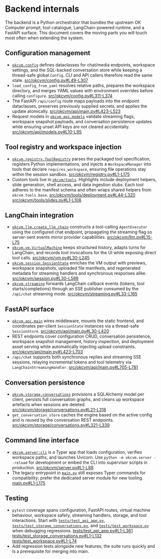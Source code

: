 # Backend internals

The backend is a Python orchestrator that bundles the upstream OK Computer prompt,
tool catalogue, LangChain-powered runtime, and a FastAPI surface. This document
covers the moving parts you will touch most often when extending the system.

## Configuration management
- [`okcvm.config`](../src/okcvm/config.py) defines dataclasses for chat/media
  endpoints, workspace settings, and the SQL-backed conversation store while
  keeping a thread-safe global `Config`. CLI and API callers therefore read the
  same state. [src/okcvm/config.py#L49-L307](../src/okcvm/config.py#L49-L307)
- `load_config_from_yaml` resolves relative paths, prepares the workspace
  directory, and merges YAML values with environment overrides before calling
  `configure`. [src/okcvm/config.py#L311-L374](../src/okcvm/config.py#L311-L374)
- The FastAPI `/api/config` route maps payloads into the endpoint dataclasses,
  preserves previously supplied secrets, and applies the update atomically.
  [src/okcvm/api/main.py#L423-L523](../src/okcvm/api/main.py#L423-L523)
- Request models in [`okcvm.api.models`](../src/okcvm/api/models.py) validate
  streaming flags, workspace snapshot payloads, and conversation persistence
  updates while ensuring unset API keys are not cleared accidentally.
  [src/okcvm/api/models.py#L10-L95](../src/okcvm/api/models.py#L10-L95)

## Tool registry and workspace injection
- [`okcvm.registry.ToolRegistry`](../src/okcvm/registry.py) parses the packaged
  tool specification, registers Python implementations, and injects a
  `WorkspaceManager` into tools that declare `requires_workspace`, ensuring file
  operations stay within the session sandbox. [src/okcvm/registry.py#L1-L175](../src/okcvm/registry.py#L1-L175)
- Custom tools live in [`okcvm/tools`](../src/okcvm/tools). Highlights include
  deployment helpers, slide generation, shell access, and data ingestion stubs.
  Each tool adheres to the manifest schema and often wraps shared helpers from
  `okcvm.tools.base`. [src/okcvm/tools/deployment.py#L44-L320](../src/okcvm/tools/deployment.py#L44-L320)
  [src/okcvm/tools/slides.py#L1-L108](../src/okcvm/tools/slides.py#L1-L108)

## LangChain integration
- [`okcvm.llm.create_llm_chain`](../src/okcvm/llm.py) constructs a
  tool-calling `AgentExecutor` using the configured chat endpoint, propagating
  the streaming flag so server-sent events mirror provider capabilities.
  [src/okcvm/llm.py#L15-L75](../src/okcvm/llm.py#L15-L75)
- [`okcvm.vm.VirtualMachine`](../src/okcvm/vm.py) keeps structured history,
  adapts turns for LangChain, and records tool invocations for the UI while
  exposing direct tool calls. [src/okcvm/vm.py#L30-L245](../src/okcvm/vm.py#L30-L245)
- [`okcvm.session.SessionState`](../src/okcvm/session.py) enriches the VM output
  with previews, workspace snapshots, uploaded file manifests, and regenerated
  metadata for streaming handlers and synchronous responses alike.
  [src/okcvm/session.py#L30-L589](../src/okcvm/session.py#L30-L589)
- [`okcvm.streaming`](../src/okcvm/streaming.py) forwards LangChain callback
  events (tokens, tool starts/completions) through an SSE publisher consumed by
  the `/api/chat` streaming mode. [src/okcvm/streaming.py#L33-L165](../src/okcvm/streaming.py#L33-L165)

## FastAPI surface
- [`okcvm.api.main`](../src/okcvm/api/main.py) wires middleware, mounts the
  static frontend, and coordinates per-client `SessionState` instances via a
  thread-safe `SessionStore`. [src/okcvm/api/main.py#L30-L420](../src/okcvm/api/main.py#L30-L420)
- REST endpoints cover configuration CRUD, conversation persistence, workspace
  snapshot management, history inspection, and deployment asset serving while
  automatically injecting upload constraints. [src/okcvm/api/main.py#L423-L703](../src/okcvm/api/main.py#L423-L703)
- `/api/chat` supports both synchronous replies and streaming SSE sessions,
  relaying incremental tokens and tool telemetry via `LangChainStreamingHandler`.
  [src/okcvm/api/main.py#L705-L781](../src/okcvm/api/main.py#L705-L781)

## Conversation persistence
- [`okcvm.storage.conversations`](../src/okcvm/storage/conversations.py)
  provisions a SQLAlchemy model per client, persists full conversation graphs,
  and cleans up workspace artefacts when sessions are deleted.
  [src/okcvm/storage/conversations.py#L21-L318](../src/okcvm/storage/conversations.py#L21-L318)
- `get_conversation_store` caches the engine based on the active config and is
  reused by the conversation REST endpoints.
  [src/okcvm/storage/conversations.py#L321-L339](../src/okcvm/storage/conversations.py#L321-L339)

## Command line interface
- [`okcvm.server:cli`](../src/okcvm/server.py) is a Typer app that loads
  configuration, verifies workspace paths, and launches Uvicorn. Use
  `python -m okcvm.server --reload` for development or embed the CLI into
  supervisor scripts in production. [src/okcvm/server.py#L1-L88](../src/okcvm/server.py#L1-L88)
- The legacy entrypoint in [`main.py`](../main.py) still exposes Typer commands
  for compatibility; prefer the dedicated server module for new tooling.
  [main.py#L1-L175](../main.py#L1-L175)

## Testing
- `pytest` coverage spans configuration, FastAPI routes, virtual machine
  behaviour, workspace safety, streaming handlers, storage, and tool
  interactions. Start with [`tests/test_api_app.py`](../tests/test_api_app.py),
  [`tests/test_storage_conversations.py`](../tests/test_storage_conversations.py), and
  [`tests/test_workspace.py`](../tests/test_workspace.py) when debugging
  regressions. [tests/test_api_app.py#L1-L361](../tests/test_api_app.py#L1-L361)
  [tests/test_storage_conversations.py#L1-L132](../tests/test_storage_conversations.py#L1-L132)
  [tests/test_workspace.py#L1-L74](../tests/test_workspace.py#L1-L74)
- Add regression tests alongside new features; the suite runs quickly and is a
  prerequisite for merging into main.

